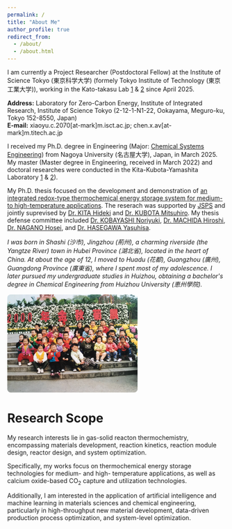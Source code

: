 ```yaml
---
permalink: /
title: "About Me"
author_profile: true
redirect_from: 
  - /about/
  - /about.html
---
```

I am currently a Project Researcher (Postdoctoral Fellow) at the Institute of Science Tokyo (東京科学大学) (formely Tokyo Institute of Technology (東京工業大学)), working in the Kato-takasu Lab [1](https://kato.zc.iir.titech.ac.jp/jp/index.html) & [2](https://sites.google.com/view/takasu-lab/) since April 2025. 

**Address:** Laboratory for Zero-Carbon Energy, Institute of Integrated Research, Institute of Science Tokyo (2-12-1-N1-22, Ookayama, Meguro-ku, Tokyo 152-8550, Japan)  
**E-mail:** xiaoyu.c.2070[at-mark]m.isct.ac.jp; chen.x.av[at-mark]m.titech.ac.jp

I received my Ph.D. degree in Engineering (Major: [Chemical Systems Engineering](https://www.material.nagoya-u.ac.jp/Chemical_Systems.html)) from Nagoya University (名古屋大学), Japan, in March 2025. My master (Master degree in Engineering, received in March 2022) and doctoral researches were conducted in the Kita-Kubota-Yamashita Laboratory [1](https://www.material.nagoya-u.ac.jp/nuce/L17/index.html) & [2](https://kubotam.jimdofree.com/)). 

My Ph.D. thesis focused on the development and demonstration of [an integrated redox-type thermochemical energy storage system for medium- to high-temperature applications](files/PhD_thesis.pdf). The reserach was supported by [JSPS](https://kaken.nii.ac.jp/ja/grant/KAKENHI-PROJECT-23KJ1071) and jointly suprevised by [Dr. KITA Hideki](https://profs.provost.nagoya-u.ac.jp/html/100006380_ja.html) and [Dr. KUBOTA Mitsuhiro](https://profs.provost.nagoya-u.ac.jp/html/100002055_en.html). My thesis defense committee included [Dr. KOBAYASHI Noriyuki](https://profs.provost.nagoya-u.ac.jp/html/100001833_en.html), [Dr. MACHIDA Hiroshi](https://profs.provost.nagoya-u.ac.jp/html/100002257_en.html), [Dr. NAGANO Hosei](https://profs.provost.nagoya-u.ac.jp/html/100002226_en.html), and [Dr. HASEGAWA Yasuhisa](https://profs.provost.nagoya-u.ac.jp/html/100001973_en.html). 

*I was born in Shashi (沙市), Jingzhou (荊州), a charming riverside (the Yangtze River) town in Hubei Province (湖北省), located in the heart of China. At about the age of 12, I moved to Huadu (花都), Guangzhou (廣州), Guangdong Province (廣東省), where I spent most of my adolescence. I later pursued my undergraduate studies in Huizhou, obtaining a bachelor's degree in Chemical Engineering from Huizhou University (恵州學院).*

<a href="/images/childhood.JPG" target="_blank">
  <img src="/images/childhood.JPG" alt="childhood" width="300" style="border-radius: 8px;">
</a>


Research Scope
======
My research interests lie in gas-solid reacton thermochemistry, encompassing materials development, reaction kinetics, reaction module design, reactor design, and system optimization. 

Specifically, my works focus on thermochemical energy storage technologies for medium- and high- temperature applications, as well as calcium oxide-based CO<sub>2</sub> capture and utilization technologies. 

Additionally, I am interested in the application of artificial intelligence and machine learning in materials sciences and chemical engineering, particularly in high-throughput new material development, data-driven production process optimization, and system-level optimization.
